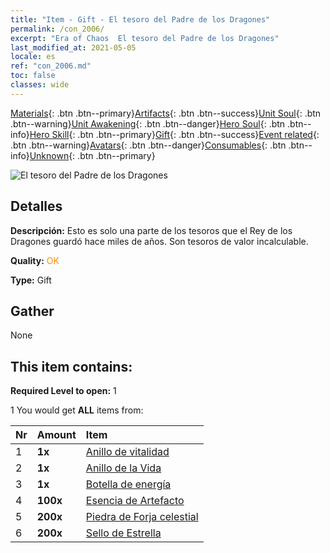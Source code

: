 ```yaml
---
title: "Item - Gift - El tesoro del Padre de los Dragones"
permalink: /con_2006/
excerpt: "Era of Chaos  El tesoro del Padre de los Dragones"
last_modified_at: 2021-05-05
locale: es
ref: "con_2006.md"
toc: false
classes: wide
---
```

 [Materials](/ItemsES/){: .btn .btn--primary}[Artifacts](/ItemsES/Artifacts/){: .btn .btn--success}[Unit Soul](/ItemsES/UnitSoul/){: .btn .btn--warning}[Unit Awakening](/ItemsES/UnitAwakening/){: .btn .btn--danger}[Hero Soul](/ItemsES/HeroSoul/){: .btn .btn--info}[Hero Skill](/ItemsES/HeroSkill/){: .btn .btn--primary}[Gift](/ItemsES/Gift/){: .btn .btn--success}[Event related](/ItemsES/Events/){: .btn .btn--warning}[Avatars](/ItemsES/Avatars/){: .btn .btn--danger}[Consumables](/ItemsES/Consumables/){: .btn .btn--info}[Unknown](/ItemsES/Unknown/){: .btn .btn--primary}

 ![El tesoro del Padre de los Dragones](/images/t/BloodoftheDragon_1.png)

## Detalles
 **Descripción:** Esto es solo una parte de los tesoros que el Rey de los Dragones guardó hace miles de años. Son tesoros de valor incalculable.

 **Quality:** <span style="color: #FF8C00">OK</span>

 **Type:** Gift

## Gather

  None

## This item contains:

 **Required Level to open:** 1

 1 You would get **ALL** items  from:

  | Nr | Amount |     Item    |
  |:---|:-------|:------------|
  | 1 |  **1x** | [Anillo de vitalidad](/ItemsES/art_106/) |  | 
  | 2 |  **1x** | [Anillo de la Vida](/ItemsES/art_107/) |  | 
  | 3 |  **1x** | [Botella de energía](/ItemsES/art_108/) |  | 
  | 4 |  **100x** | [Esencia de Artefacto](/ItemsES/con_761/) |  | 
  | 5 |  **200x** | [Piedra de Forja celestial](/ItemsES/art_188/) |  | 
  | 6 |  **200x** | [Sello de Estrella](/ItemsES/con_876/) |  | 
